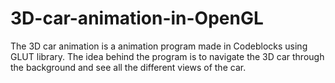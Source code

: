 # 3D-car-animation-in-OpenGL
The 3D car animation is a animation program made in Codeblocks using GLUT library. The idea behind the program is to navigate the 3D car through the background and see all the different views of the car.
